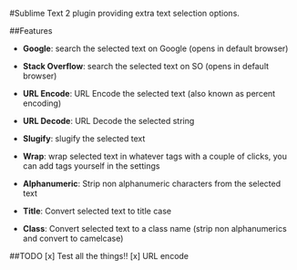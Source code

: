 #Sublime Text 2 plugin providing extra text selection options.

##Features
- **Google**: search the selected text on Google (opens in default browser)

- **Stack Overflow**: search the selected text on SO (opens in default browser)

- **URL Encode**: URL Encode the selected text (also known as percent encoding)

- **URL Decode**: URL Decode the selected string

- **Slugify**: slugify the selected text

- **Wrap**: wrap selected text in whatever tags with a couple of clicks,
		you can add tags yourself in the settings

- **Alphanumeric**: Strip non alphanumeric characters from the selected text

- **Title**: Convert selected text to title case

- **Class**: Convert selected text to a class name
		 (strip non alphanumerics and convert to camelcase)

##TODO
[x] Test all the things!!
[x] URL encode
